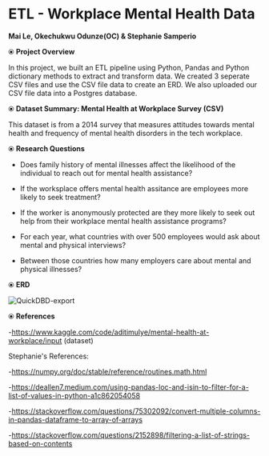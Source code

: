 # ETL - Workplace Mental Health Data

 **Mai Le, Okechukwu Odunze(OC) & Stephanie Samperio**



⦿ **Project Overview**

   In this project, we built an ETL pipeline using Python, Pandas and Python dictionary methods to extract and transform data. We created 3 seperate CSV files and use the CSV file data to create an ERD. We also uploaded our CSV file data into a Postgres database.
   
 ⦿ **Dataset Summary: Mental​ Health​ at Workplace ​Survey (CSV)**
 
   This dataset is from a 2014 survey that measures attitudes towards mental health and frequency of mental health disorders in the tech workplace.
 


⦿ **Research Questions**
   - Does family history of mental illnesses affect the likelihood of the individual to reach out for mental health assistance?
     
   -  If the worksplace offers mental health assitance are employees more likely to seek treatment?

   -  If the worker is anonymously protected are they more likely to seek out help from their workplace mental health assistance programs?
     
   -  For each year, what countries with over 500 employees would ask about mental and physical interviews?

   - Between those countries how many employers care about mental and physical illnesses?


⦿ **ERD**

![QuickDBD-export](https://github.com/stephanieesamperio/Project3/assets/144180948/52dc6c3a-635e-4e37-8ead-4b04d2995754)


⦿ **References**

-https://www.kaggle.com/code/aditimulye/mental-health-at-workplace/input (dataset)

Stephanie's References:

-https://numpy.org/doc/stable/reference/routines.math.html

-https://deallen7.medium.com/using-pandas-loc-and-isin-to-filter-for-a-list-of-values-in-python-a1c862054058

-https://stackoverflow.com/questions/75302092/convert-multiple-columns-in-pandas-dataframe-to-array-of-arrays

-https://stackoverflow.com/questions/2152898/filtering-a-list-of-strings-based-on-contents

